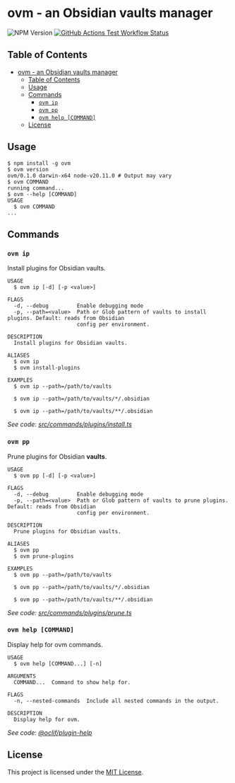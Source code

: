 # ovm - an Obsidian vaults manager

![NPM Version](https://img.shields.io/npm/v/ovm)
[![GitHub Actions Test Workflow Status](https://github.com/msudgh/ovm/actions/workflows/test.yml/badge.svg?branch=main)](https://github.com/msudgh/ovm/actions/workflows/test.yml)

## Table of Contents

- [ovm - an Obsidian vaults manager](#ovm---an-obsidian-vaults-manager)
  - [Table of Contents](#table-of-contents)
  - [Usage](#usage)
  - [Commands](#commands)
    - [`ovm ip`](#ovm-ip)
    - [`ovm pp`](#ovm-pp)
    - [`ovm help [COMMAND]`](#ovm-help-command)
  - [License](#license)

## Usage

```sh-session
$ npm install -g ovm
$ ovm version
ovm/0.1.0 darwin-x64 node-v20.11.0 # Output may vary
$ ovm COMMAND
running command...
$ ovm --help [COMMAND]
USAGE
  $ ovm COMMAND
...
```

## Commands

### `ovm ip`

Install plugins for Obsidian vaults.

```
USAGE
  $ ovm ip [-d] [-p <value>]

FLAGS
  -d, --debug         Enable debugging mode
  -p, --path=<value>  Path or Glob pattern of vaults to install plugins. Default: reads from Obsidian
                      config per environment.

DESCRIPTION
  Install plugins for Obsidian vaults.

ALIASES
  $ ovm ip
  $ ovm install-plugins

EXAMPLES
  $ ovm ip --path=/path/to/vaults

  $ ovm ip --path=/path/to/vaults/*/.obsidian

  $ ovm ip --path=/path/to/vaults/**/.obsidian
```

_See code: [src/commands/plugins/install.ts](src/commands/plugins/install.ts)_

### `ovm pp`

Prune plugins for Obsidian **vaults**.

```
USAGE
  $ ovm pp [-d] [-p <value>]

FLAGS
  -d, --debug         Enable debugging mode
  -p, --path=<value>  Path or Glob pattern of vaults to prune plugins. Default: reads from Obsidian
                      config per environment.

DESCRIPTION
  Prune plugins for Obsidian vaults.

ALIASES
  $ ovm pp
  $ ovm prune-plugins

EXAMPLES
  $ ovm pp --path=/path/to/vaults

  $ ovm pp --path=/path/to/vaults/*/.obsidian

  $ ovm pp --path=/path/to/vaults/**/.obsidian
```

_See code: [src/commands/plugins/prune.ts](src/commands/plugins/prune.ts)_

### `ovm help [COMMAND]`

Display help for ovm commands.

```
USAGE
  $ ovm help [COMMAND...] [-n]

ARGUMENTS
  COMMAND...  Command to show help for.

FLAGS
  -n, --nested-commands  Include all nested commands in the output.

DESCRIPTION
  Display help for ovm.
```

_See code: [@oclif/plugin-help](https://github.com/oclif/plugin-help/blob/v6.2.4/src/commands/help.ts)_

## License

This project is licensed under the [MIT License](LICENSE).
